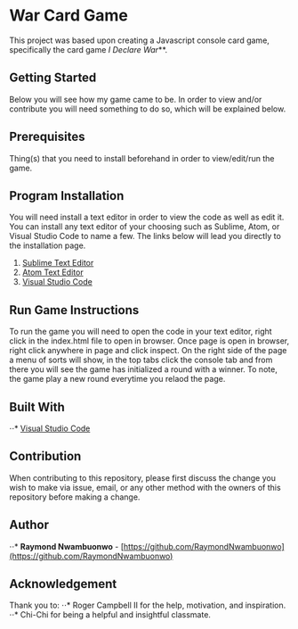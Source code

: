 # War Card Game
This project was based upon creating a Javascript console card game, specifically the card game _I Declare War_**.


## Getting Started 
Below you will see how my game came to be. In order to view and/or contribute you will need something to do so, which will be explained below. 

## Prerequisites 
Thing(s) that you need to install beforehand in order to view/edit/run the game.

## Program Installation
You will need install a text editor in order to view the code as well as edit it. You can install any text editor of your choosing such as Sublime, Atom, or Visual Studio Code to name a few. The links below will lead you directly to the installation page. 
1. [Sublime Text Editor](https://www.sublimetext.com/)
2. [Atom Text Editor](https://atom.io/)
3. [Visual Studio Code](https://code.visualstudio.com/) 

## Run Game Instructions
To run the game you will need to open the code in your text editor, right click in the index.html file to open in browser. Once page is open in browser, right click anywhere in page and click inspect. On the right side of the page a menu of sorts will show, in the top tabs click the console tab and from there you will see the game has initialized a round with a winner. To note, the game play a new round everytime you relaod the page.

## Built With
⋅⋅* [Visual Studio Code](https://code.visualstudio.com/) 

## Contribution
When contributing to this repository, please first discuss the change you wish to make via issue, email, or any other method with the owners of this repository before making a change.

## Author
⋅⋅* **Raymond Nwambuonwo** - [https://github.com/RaymondNwambuonwo](https://github.com/RaymondNwambuonwo)

## Acknowledgement 
Thank you to: 
⋅⋅* Roger Campbell II for the help, motivation, and inspiration.
⋅⋅* Chi-Chi for being a helpful and insightful classmate. 